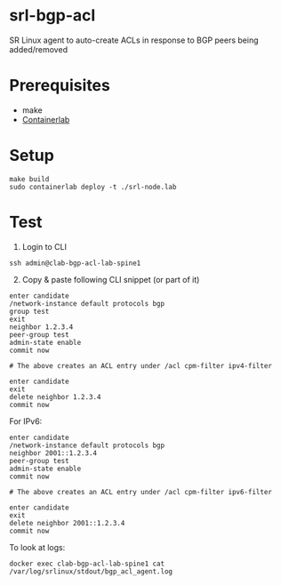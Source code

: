 # srl-bgp-acl
SR Linux agent to auto-create ACLs in response to BGP peers being added/removed

# Prerequisites
* make
* [Containerlab](https://containerlab.srlinux.dev/)

# Setup
```
make build
sudo containerlab deploy -t ./srl-node.lab
```

# Test
1. Login to CLI
```
ssh admin@clab-bgp-acl-lab-spine1
```

2. Copy & paste following CLI snippet (or part of it)
```
enter candidate
/network-instance default protocols bgp
group test
exit
neighbor 1.2.3.4
peer-group test
admin-state enable
commit now

# The above creates an ACL entry under /acl cpm-filter ipv4-filter

enter candidate
exit
delete neighbor 1.2.3.4
commit now
```

For IPv6:
```
enter candidate 
/network-instance default protocols bgp
neighbor 2001::1.2.3.4
peer-group test
admin-state enable
commit now

# The above creates an ACL entry under /acl cpm-filter ipv6-filter

enter candidate
exit
delete neighbor 2001::1.2.3.4
commit now
```

To look at logs:
```
docker exec clab-bgp-acl-lab-spine1 cat /var/log/srlinux/stdout/bgp_acl_agent.log
```

